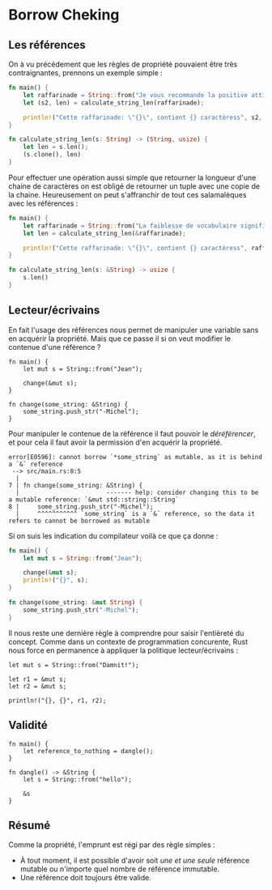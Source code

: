 

# Borrow Cheking

## Les références 

On à vu précédement que les règles de propriété pouvaient être très contraignantes, prennons un exemple simple :

```rust
fn main() {
    let raffarinade = String::from("Je vous recommande la positive attitude.");
    let (s2, len) = calculate_string_len(raffarinade);

    println!("Cette raffarinade: \"{}\", contient {} caractèress", s2, len);
}

fn calculate_string_len(s: String) -> (String, usize) {
    let len = s.len();
    (s.clone(), len)
} 
```

Pour effectuer une opération aussi simple que retourner la longueur d'une chaine de caractères on est obligé de retourner un tuple avec une copie de la chaine.
Heureusement on peut s'affranchir de tout ces salamalèques avec les références : 

```rust
fn main() {
    let raffarinade = String::from("La faiblesse de vocabulaire signifie la faiblesse de penser.");
    let len = calculate_string_len(&raffarinade);

    println!("Cette raffarinade: \"{}\", contient {} caractèress", raffarinade, len);
}

fn calculate_string_len(s: &String) -> usize {
    s.len()
} 
```



## Lecteur/écrivains

En fait l'usage des références nous permet de manipuler une variable sans en acquérir la propriété. Mais que ce passe il si on veut modifier le contenue d'une référence ? 

```rust, does_not_compile, ignore
fn main() {
    let mut s = String::from("Jean");

    change(&mut s);
}

fn change(some_string: &String) {
    some_string.push_str("-Michel");
}
```

Pour manipuler le contenue de la référence il faut pouvoir le *déréférencer*, et pour cela il faut avoir la permission d'en acquérir la propriété. 

```
error[E0596]: cannot borrow `*some_string` as mutable, as it is behind a `&` reference
 --> src/main.rs:8:5
  |
7 | fn change(some_string: &String) {
  |                        ------- help: consider changing this to be a mutable reference: `&mut std::string::String`
8 |     some_string.push_str("-Michel");
  |     ^^^^^^^^^^^ `some_string` is a `&` reference, so the data it refers to cannot be borrowed as mutable
```

Si on suis les indication du compilateur voilà ce que ça donne : 

```rust
fn main() {
    let mut s = String::from("Jean");

    change(&mut s);
    println!("{}", s);
}

fn change(some_string: &mut String) {
    some_string.push_str("-Michel");
}
```

Il nous reste une dernière règle à comprendre pour saisir l'entièreté du concept. Comme dans un contexte de programmation concurente, Rust nous force en permanence à appliquer la politique lecteur/écrivains : 

```rust, does_not_compile, ignore
let mut s = String::from("Damnit!");

let r1 = &mut s;
let r2 = &mut s;

println!("{}, {}", r1, r2);
```
## Validité 
``` rust, does_not_compile, ignore
fn main() {
    let reference_to_nothing = dangle();
}

fn dangle() -> &String {
    let s = String::from("hello");

    &s
}
```

## Résumé 

Comme la propriété, l'emprunt est régi par des règle simples :

- À tout moment, il est possible d'avoir soit *une et une seule* référence mutable ou n'importe quel nombre de référence immutable.
- Une référence doit toujours être valide. 